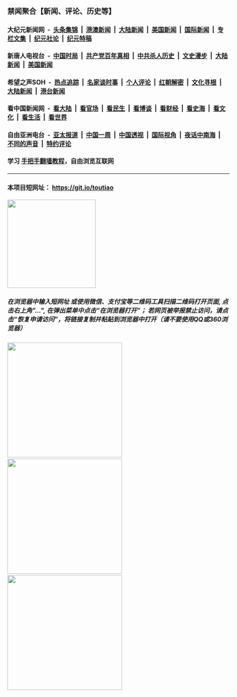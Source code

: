 ### 禁闻聚合【新闻、评论、历史等】

#### 大纪元新闻网 &nbsp;-&nbsp; [头条集锦](indexes/E头条集锦.md?t=02112002) &nbsp;|&nbsp; [港澳新闻](indexes/E港澳新闻.md?t=02112002)  &nbsp;|&nbsp; [大陆新闻](indexes/E大陆新闻.md?t=02112002) &nbsp;|&nbsp; [美国新闻](indexes/E美国新闻.md?t=02112002) &nbsp;|&nbsp; [国际新闻](indexes/E国际新闻.md?t=02112002) &nbsp;|&nbsp; [专栏文集](indexes/E专栏文集.md?t=02112002) &nbsp;|&nbsp; [纪元社论](indexes/E纪元社论.md?t=02112002) &nbsp;|&nbsp; [纪元特稿](indexes/E纪元特稿.md?t=02112002) 

#### 新唐人电视台 &nbsp;-&nbsp; [中国时局](indexes/N中国时局.md?t=02112002) &nbsp;|&nbsp; [共产党百年真相](indexes/N共产党百年真相.md?t=02112002) &nbsp;|&nbsp; [中共杀人历史](indexes/N中共杀人历史.md?t=02112002) &nbsp;|&nbsp; [文史漫步](indexes/N文史漫步.md?t=02112002) &nbsp;|&nbsp; [大陆新闻](indexes/N大陆新闻.md?t=02112002) &nbsp;|&nbsp; [美国新闻](indexes/N美国新闻.md?t=02112002)

#### 希望之声SOH &nbsp;-&nbsp; [热点追踪](indexes/H热点追踪.md?t=02112002) &nbsp;|&nbsp; [名家谈时事](indexes/H名家谈时事.md?t=02112002) &nbsp;|&nbsp; [个人评论](indexes/H个人评论.md?t=02112002)  &nbsp;|&nbsp; [红朝解密](indexes/H红朝解密.md?t=02112002) &nbsp;|&nbsp; [文化寻根](indexes/H文化寻根.md?t=02112002) &nbsp;|&nbsp; [大陆新闻](indexes/H大陆新闻.md?t=02112002) &nbsp;|&nbsp; [港台新闻](indexes/H港台新闻.md?t=02112002)

#### 看中国新闻网 &nbsp;-&nbsp; [看大陆](indexes/S看大陆.md?t=02112002) &nbsp;|&nbsp; [看官场](indexes/S看官场.md?t=02112002) &nbsp;|&nbsp; [看民生](indexes/S看民生.md?t=02112002)  &nbsp;|&nbsp; [看博谈](indexes/S看博谈.md?t=02112002) &nbsp;|&nbsp; [看财经](indexes/S看财经.md?t=02112002) &nbsp;|&nbsp; [看史海](indexes/S看史海.md?t=02112002) &nbsp;|&nbsp; [看文化](indexes/S看文化.md?t=02112002) &nbsp;|&nbsp; [看生活](indexes/S看生活.md?t=02112002) &nbsp;|&nbsp; [看世界](indexes/S看世界.md?t=02112002)

#### 自由亚洲电台 &nbsp;-&nbsp; [亚太报道](indexes/R亚太报道.md?t=02112002) &nbsp;|&nbsp; [中国一周](indexes/R中国一周.md?t=02112002) &nbsp;|&nbsp; [中国透视](indexes/R中国透视.md?t=02112002)  &nbsp;|&nbsp; [国际视角](indexes/R国际视角.md?t=02112002) &nbsp;|&nbsp; [夜话中南海](indexes/R夜话中南海.md?t=02112002) &nbsp;|&nbsp; [不同的声音](indexes/R不同的声音.md?t=02112002) &nbsp;|&nbsp; [特约评论](indexes/R特约评论.md?t=02112002)

#### 学习 [手把手翻墙教程](https://github.com/gfw-breaker/guides/wiki)，自由浏览互联网

----

#### 本项目短网址： https://git.io/toutiao
<img src="https://raw.githubusercontent.com/gfw-breaker/banned-news/master/scripts/img/qr.png" width="200px"/>  

##### 在浏览器中输入短网址 或使用微信、支付宝等二维码工具扫描二维码打开页面, 点击右上角"...", 在弹出菜单中点击“在浏览器打开”； 若网页被举报禁止访问，请点击“恢复申请访问”，将链接复制并粘贴到浏览器中打开（请不要使用QQ或360浏览器）

<img src="https://raw.githubusercontent.com/gfw-breaker/banned-news/master/scripts/img/1.png" width="260px"/> &nbsp; <img src="https://raw.githubusercontent.com/gfw-breaker/banned-news/master/scripts/img/2.png" width="260px"/> &nbsp; <img src="https://raw.githubusercontent.com/gfw-breaker/banned-news/master/scripts/img/3.png" width="260px"/>
